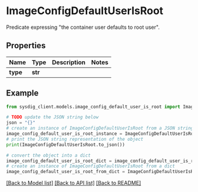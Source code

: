 # ImageConfigDefaultUserIsRoot

Predicate expressing \"the container user defaults to root user\". 

## Properties

Name | Type | Description | Notes
------------ | ------------- | ------------- | -------------
**type** | **str** |  | 

## Example

```python
from sysdig_client.models.image_config_default_user_is_root import ImageConfigDefaultUserIsRoot

# TODO update the JSON string below
json = "{}"
# create an instance of ImageConfigDefaultUserIsRoot from a JSON string
image_config_default_user_is_root_instance = ImageConfigDefaultUserIsRoot.from_json(json)
# print the JSON string representation of the object
print(ImageConfigDefaultUserIsRoot.to_json())

# convert the object into a dict
image_config_default_user_is_root_dict = image_config_default_user_is_root_instance.to_dict()
# create an instance of ImageConfigDefaultUserIsRoot from a dict
image_config_default_user_is_root_from_dict = ImageConfigDefaultUserIsRoot.from_dict(image_config_default_user_is_root_dict)
```
[[Back to Model list]](../README.md#documentation-for-models) [[Back to API list]](../README.md#documentation-for-api-endpoints) [[Back to README]](../README.md)



